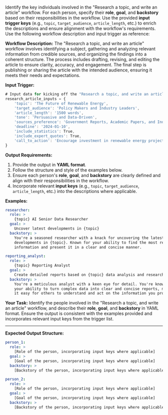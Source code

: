 Identify the key individuals involved in the "Research a topic, and write an article" workflow. For each person, specify their **role**, **goal**, and **backstory** based on their responsibilities in the workflow. Use the provided **input trigger keys** (e.g., `topic`, `target_audience`, `article_length`, etc.) to enrich the descriptions and ensure alignment with the workflow's requirements. Use the following workflow description and input trigger as reference:

**Workflow Description:**
The "Research a topic, and write an article" workflow involves identifying a subject, gathering and analyzing relevant information from credible sources, and organizing the findings into a coherent structure. The process includes drafting, revising, and editing the article to ensure clarity, accuracy, and engagement. The final step is publishing or sharing the article with the intended audience, ensuring it meets their needs and expectations.

**Input Trigger:**
```javascript
# Input data for kicking off the "Research a topic, and write an article" workflow
research_article_inputs = {
    'topic': 'The Future of Renewable Energy',
    'target_audience': 'Policy Makers and Industry Leaders',
    'article_length': '1500 words',
    'tone': 'Persuasive and Data-Driven',
    'sources_preference': 'Government Reports, Academic Papers, and Industry Whitepapers',
    'deadline': '2024-01-10',
    'include_statistics': True,
    'include_expert_quotes': True,
    'call_to_action': 'Encourage investment in renewable energy projects'
}
```

**Output Requirements:**
1. Provide the output in **YAML format**.
2. Follow the structure and style of the examples below.
3. Ensure each person's **role**, **goal**, and **backstory** are clearly defined and align with their responsibilities in the workflow.
4. Incorporate relevant **input keys** (e.g., `topic`, `target_audience`, `article_length`, etc.) into the descriptions where applicable.

**Examples:**
```yaml
researcher:
  role: >
    {topic} AI Senior Data Researcher
  goal: >
    Uncover latest developments in {topic}
  backstory: >
    You're a seasoned researcher with a knack for uncovering the latest
    developments in {topic}. Known for your ability to find the most relevant
    information and present it in a clear and concise manner.

reporting_analyst:
  role: >
    {topic} Reporting Analyst
  goal: >
    Create detailed reports based on {topic} data analysis and research findings
  backstory: >
    You're a meticulous analyst with a keen eye for detail. You're known for
    your ability to turn complex data into clear and concise reports, making
    it easy for others to understand and act on the information you provide.
```

**Your Task:**
Identify the people involved in the "Research a topic, and write an article" workflow, and describe their **role**, **goal**, and **backstory** in YAML format. Ensure the output is consistent with the examples provided and incorporates relevant input keys from the trigger list.

---

**Expected Output Structure:**
```yaml
person_1:
  role: >
    [Role of the person, incorporating input keys where applicable]
  goal: >
    [Goal of the person, incorporating input keys where applicable]
  backstory: >
    [Backstory of the person, incorporating input keys where applicable]

person_2:
  role: >
    [Role of the person, incorporating input keys where applicable]
  goal: >
    [Goal of the person, incorporating input keys where applicable]
  backstory: >
    [Backstory of the person, incorporating input keys where applicable]
```